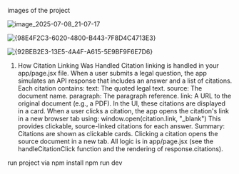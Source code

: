 images of the project 

![image_2025-07-08_21-07-17](https://github.com/user-attachments/assets/d6e25f07-532c-4d75-a2ed-4731cd99c9a6)

![{98E4F2C3-6020-4800-B443-7F8D4C4713E3}](https://github.com/user-attachments/assets/9174a35b-13e6-4911-825f-f97a3c9cdf2f)


![{92BEB2E3-13E5-4A4F-A615-5E9BF9F6E7D6}](https://github.com/user-attachments/assets/daf51d9a-8a70-4802-be4f-2999af3ae5a5)

1. How Citation Linking Was Handled
Citation linking is handled in your app/page.jsx file.
When a user submits a legal question, the app simulates an API response that includes an answer and a list of citations.
Each citation contains:
text: The quoted legal text.
source: The document name.
paragraph: The paragraph reference.
link: A URL to the original document (e.g., a PDF).
In the UI, these citations are displayed in a card. When a user clicks a citation, the app opens the citation's link in a new browser tab using:
  window.open(citation.link, "_blank")
This provides clickable, source-linked citations for each answer.
Summary:
Citations are shown as clickable cards.
Clicking a citation opens the source document in a new tab.
All logic is in app/page.jsx (see the handleCitationClick function and the rendering of response.citations).


run project via npm install
npm run dev


